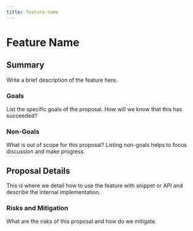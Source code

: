 ```yaml
---
title: feature-name
---
```


# Feature Name

## Summary

Write a brief description of the feature here.

### Goals

List the specific goals of the proposal. How will we know that this has succeeded?

### Non-Goals

What is out of scope for this proposal? Listing non-goals helps to focus discussion
and make progress.

## Proposal Details

This is where we detail how to use the feature with snippet or API and describe
the internal implementation.

### Risks and Mitigation

What are the risks of this proposal and how do we mitigate.

